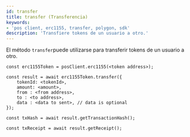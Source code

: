 ```yaml
---
id: transfer
title: transfer (Transferencia)
keywords:
- 'pos client, erc1155, transfer, polygon, sdk'
description: 'Transfiere tokens de un usuario a otro.'
---
```


El método `transfer`puede utilizarse para transferir tokens de un usuario a otro.

```
const erc1155Token = posClient.erc1155(<token address>);

const result = await erc1155Token.transfer({
    tokenId: <tokenId>,
    amount: <amount>,
    from : <from address>,
    to : <to address>,
    data : <data to sent>, // data is optional
});

const txHash = await result.getTransactionHash();

const txReceipt = await result.getReceipt();

```
